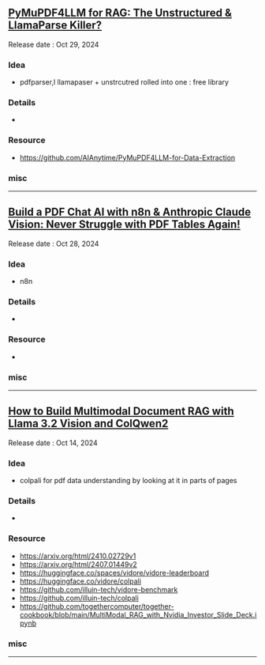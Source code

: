 ## [PyMuPDF4LLM for RAG: The Unstructured & LlamaParse Killer?](https://youtu.be/PQiJ9mhUyY8)
Release date : Oct 29, 2024 
### Idea
- pdfparser,l llamapaser + unstrcutred rolled into one : free library

### Details
- 

### Resource
- https://github.com/AIAnytime/PyMuPDF4LLM-for-Data-Extraction

### misc
 
---

## [Build a PDF Chat AI with n8n & Anthropic Claude Vision: Never Struggle with PDF Tables Again!](https://youtu.be/F8rtNb2AdkM)
Release date :   Oct 28, 2024
### Idea
- n8n

### Details
- 

### Resource
- 

### misc
 
---
## [How to Build Multimodal Document RAG with Llama 3.2 Vision and ColQwen2](https://youtu.be/IluARWPYAUc)
Release date : Oct 14, 2024
### Idea
- colpali for pdf data understanding by looking at it in parts of pages

### Details
- 

### Resource
- https://arxiv.org/html/2410.02729v1
- https://arxiv.org/html/2407.01449v2
- https://huggingface.co/spaces/vidore/vidore-leaderboard
- https://huggingface.co/vidore/colpali
- https://github.com/illuin-tech/vidore-benchmark
- https://github.com/illuin-tech/colpali
- https://github.com/togethercomputer/together-cookbook/blob/main/MultiModal_RAG_with_Nvidia_Investor_Slide_Deck.ipynb

### misc
 
---
